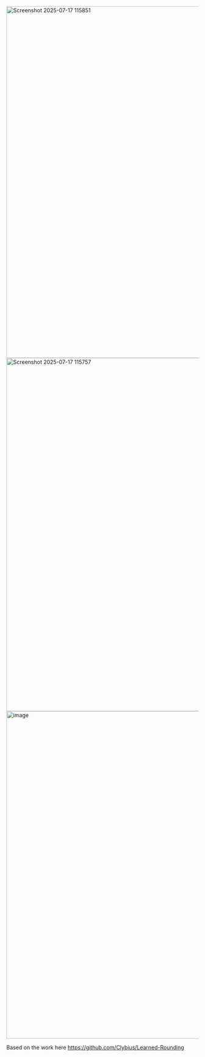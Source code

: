  <img width="790" height="922" alt="Screenshot 2025-07-17 115851" src="https://github.com/user-attachments/assets/7f9679e8-6189-4f4b-8479-eb6255ecd1e8" />
<img width="797" height="926" alt="Screenshot 2025-07-17 115757" src="https://github.com/user-attachments/assets/89f7a47a-5cd8-4b84-8876-608e180a4970" />
<img width="1030" height="859" alt="image" src="https://github.com/user-attachments/assets/bb41f492-9ba1-4a64-b252-fa071762721a" />


Based on the work here https://github.com/Clybius/Learned-Rounding
